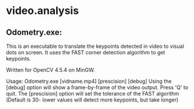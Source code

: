 # video.analysis

## Odometry.exe:
This is an executable to translate the keypoints detected in video to visual dots on screen. It uses the FAST corner
detection algorithm to get keypoints.

Written for OpenCV 4.5.4 on MinGW.

Usage: Odometry.exe [vidname.mp4] [prescision] [debug]
Using the [debug] option will show a frame-by-frame of the video output. Press 'Q' to quit.
The [prescision] option will set the tolerance of the FAST algorithm (Default is 30- lower values will detect more keypoints, but take longer)
